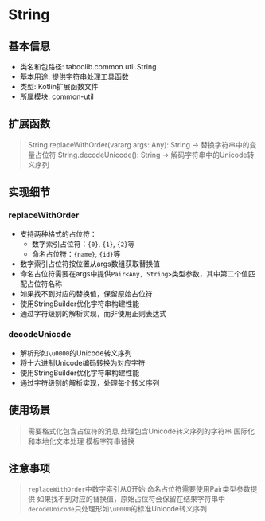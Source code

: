 # String

## 基本信息
- 类名和包路径: taboolib.common.util.String
- 基本用途: 提供字符串处理工具函数
- 类型: Kotlin扩展函数文件
- 所属模块: common-util

## 扩展函数
> String.replaceWithOrder(vararg args: Any): String -> 替换字符串中的变量占位符
> String.decodeUnicode(): String -> 解码字符串中的Unicode转义序列

## 实现细节
### replaceWithOrder
- 支持两种格式的占位符：
  - 数字索引占位符：`{0}`, `{1}`, `{2}`等
  - 命名占位符：`{name}`, `{id}`等
- 数字索引占位符按位置从args数组获取替换值
- 命名占位符需要在args中提供`Pair<Any, String>`类型参数，其中第二个值匹配占位符名称
- 如果找不到对应的替换值，保留原始占位符
- 使用StringBuilder优化字符串构建性能
- 通过字符级别的解析实现，而非使用正则表达式

### decodeUnicode
- 解析形如`\u0000`的Unicode转义序列
- 将十六进制Unicode编码转换为对应字符
- 使用StringBuilder优化字符串构建性能
- 通过字符级别的解析实现，处理每个转义序列

## 使用场景
> 需要格式化包含占位符的消息
> 处理包含Unicode转义序列的字符串
> 国际化和本地化文本处理
> 模板字符串替换

## 注意事项
> `replaceWithOrder`中数字索引从0开始
> 命名占位符需要使用Pair类型参数提供
> 如果找不到对应的替换值，原始占位符会保留在结果字符串中
> `decodeUnicode`只处理形如`\u0000`的标准Unicode转义序列

